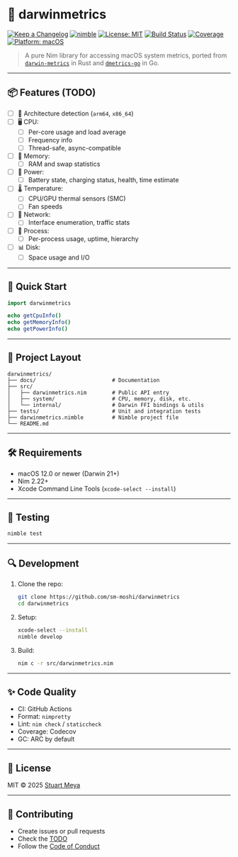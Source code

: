 # 🐹 darwinmetrics

[![Keep a Changelog](https://img.shields.io/badge/changelog-Keep%20a%20Changelog-%23E05735)](docs/CHANGELOG.md)
[![nimble](https://img.shields.io/badge/nimble-develop-orange)](https://github.com/sm-moshi/darwinmetrics)
[![License: MIT](https://img.shields.io/badge/License-MIT-blue.svg)](LICENSE)
[![Build Status](https://github.com/sm-moshi/darwinmetrics/actions/workflows/build.yml/badge.svg?branch=main)](https://github.com/sm-moshi/darwinmetrics/actions/workflows/build.yml)
[![Coverage](https://codecov.io/gh/sm-moshi/darwinmetrics/branch/main/graph/badge.svg)](https://codecov.io/gh/sm-moshi/darwinmetrics)
[![Platform: macOS](https://img.shields.io/badge/platform-macOS%20(Darwin)-lightgrey.svg)](#)

> A pure Nim library for accessing macOS system metrics, ported from [`darwin-metrics`](https://github.com/sm-moshi/darwin-metrics) in Rust and [`dmetrics-go`](https://github.com/sm-moshi/dmetrics-go) in Go.

---

## 📦 Features (TODO)

- [ ] 🧠 Architecture detection (`arm64`, `x86_64`)
- [ ] 🖥️ CPU:
  - [ ] Per-core usage and load average
  - [ ] Frequency info
  - [ ] Thread-safe, async-compatible
- [ ] 💾 Memory:
  - [ ] RAM and swap statistics
- [ ] 🔋 Power:
  - [ ] Battery state, charging status, health, time estimate
- [ ] 🌡️ Temperature:
  - [ ] CPU/GPU thermal sensors (SMC)
  - [ ] Fan speeds
- [ ] 📡 Network:
  - [ ] Interface enumeration, traffic stats
- [ ] 🧵 Process:
  - [ ] Per-process usage, uptime, hierarchy
- [ ] 📊 Disk:
  - [ ] Space usage and I/O

---

## 🚀 Quick Start

```nim
import darwinmetrics

echo getCpuInfo()
echo getMemoryInfo()
echo getPowerInfo()
```

---

## 📁 Project Layout

```
darwinmetrics/
├── docs/                        # Documentation
├── src/
│   ├── darwinmetrics.nim        # Public API entry
│   ├── system/                  # CPU, memory, disk, etc.
│   └── internal/                # Darwin FFI bindings & utils
├── tests/                       # Unit and integration tests
├── darwinmetrics.nimble         # Nimble project file
└── README.md
```

---

## 🛠 Requirements

- macOS 12.0 or newer (Darwin 21+)
- Nim 2.22+
- Xcode Command Line Tools (`xcode-select --install`)

---

## 🧪 Testing

```bash
nimble test
```

---

## 🔍 Development

1. Clone the repo:

    ```sh
    git clone https://github.com/sm-moshi/darwinmetrics
    cd darwinmetrics
    ```

2. Setup:

    ```sh
    xcode-select --install
    nimble develop
    ```

3. Build:

    ```sh
    nim c -r src/darwinmetrics.nim
    ```

---

## ✨ Code Quality

- CI: GitHub Actions
- Format: `nimpretty`
- Lint: `nim check` / `staticcheck`
- Coverage: Codecov
- GC: ARC by default

---

## 📜 License

MIT © 2025 [Stuart Meya](https://github.com/sm-moshi)

---

## 🤝 Contributing

- Create issues or pull requests
- Check the [TODO](docs/TODO.md)
- Follow the [Code of Conduct](docs/CODE_OF_CONDUCT.md)
